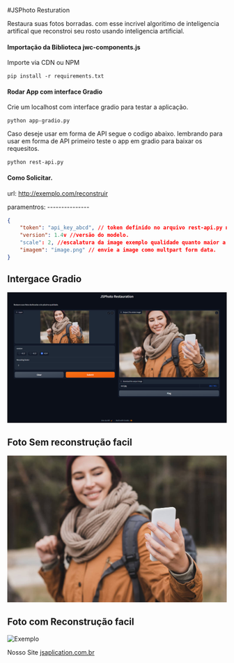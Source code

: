 #JSPhoto Resturation

Restaura suas fotos borradas. com esse incrivel algoritimo de inteligencia artifical que reconstroi seu rosto usando inteligencia artificial.

#### Importação da Biblioteca jwc-components.js
Importe via CDN ou NPM 
```Terminal
pip install -r requirements.txt
```


#### Rodar App com interface Gradio
Crie um localhost com interface gradio para testar a aplicação.

```Terminal
python app-gradio.py
```


Caso deseje usar em forma de API segue o codigo abaixo. lembrando para usar em forma de API primeiro teste o app em gradio para baixar os requesitos.

```Terminal
python rest-api.py
```

#### Como Solicitar. 
url: http://exemplo.com/reconstruir

paramentros: ---------------
```json
{
	"token": "api_key_abcd", // token definido no arquivo rest-api.py na linha 86
	"version": 1.4v //versão do modelo.
	"scale": 2, //escalatura da image exemplo qualidade quanto maior a escala mais qualidade a fodo fica mas tambem consome muito da sua gpu ou cpu
	"imagem": "image.png" // envie a image como multpart form data.
}
```



## Intergace Gradio

![Exemplo](imagens/captura.png)


## Foto Sem reconstrução facil
![Exemplo](imagens/exemplo.jpeg)


## Foto com Reconstrução facil
![Exemplo](imagens/out.jpg)


Nosso Site [jsaplication.com.br](https://jsaplication.com.br)

